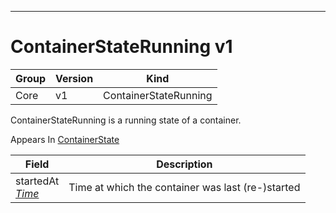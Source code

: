 

-----------
# ContainerStateRunning v1



Group        | Version     | Kind
------------ | ---------- | -----------
Core | v1 | ContainerStateRunning







ContainerStateRunning is a running state of a container.

<aside class="notice">
Appears In <a href="#containerstate-v1">ContainerState</a> </aside>

Field        | Description
------------ | -----------
startedAt <br /> *[Time](#time-unversioned)*  | Time at which the container was last (re-)started






